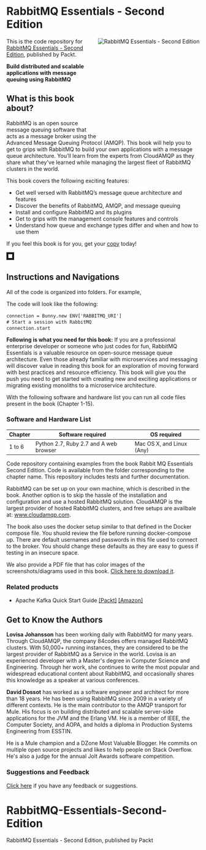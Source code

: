 # RabbitMQ Essentials - Second Edition

<a href="https://www.packtpub.com/in/business-other/rabbitmq-essentials-second-edition?utm_source=github&utm_medium=repository&utm_campaign=9781789131666"><img src="https://www.packtpub.com/media/catalog/product/cache/4cdce5a811acc0d2926d7f857dceb83b/9/7/9781789131666-original_42.jpeg" alt="RabbitMQ Essentials - Second Edition" height="256px" align="right"></a>

This is the code repository for [RabbitMQ Essentials - Second Edition](https://www.packtpub.com/in/business-other/rabbitmq-essentials-second-edition?utm_source=github&utm_medium=repository&utm_campaign=9781789131666), published by Packt.

**Build distributed and scalable applications with message queuing using RabbitMQ**

## What is this book about?
RabbitMQ is an open source message queuing software that acts as a message broker using the Advanced Message Queuing Protocol (AMQP). This book will help you to get to grips with RabbitMQ to build your own applications with a message queue architecture. You’ll learn from the experts from CloudAMQP as they share what they've learned while managing the largest fleet of RabbitMQ clusters in the world.

This book covers the following exciting features: 
* Get well versed with RabbitMQ’s message queue architecture and features
* Discover the benefits of RabbitMQ, AMQP, and message queuing
* Install and configure RabbitMQ and its plugins
* Get to grips with the management console features and controls
* Understand how queue and exchange types differ and when and how to use them

If you feel this book is for you, get your [copy](https://www.amazon.com/dp/B089ZWKT3W) today!

<a href="https://www.packtpub.com/?utm_source=github&utm_medium=banner&utm_campaign=GitHubBanner"><img src="https://raw.githubusercontent.com/PacktPublishing/GitHub/master/GitHub.png" alt="https://www.packtpub.com/" border="5" /></a>

## Instructions and Navigations
All of the code is organized into folders. For example,

The code will look like the following:
```
connection = Bunny.new ENV['RABBITMQ_URI']
# Start a session with RabbitMQ 
connection.start
```

**Following is what you need for this book:**
If you are a professional enterprise developer or someone who just codes for fun, RabbitMQ Essentials is a valuable resource on open-source message queue architecture. Even those already familiar with microservices and messaging will discover value in reading this book for an exploration of moving forward with best practices and resource efficiency. This book will give you the push you need to get started with creating new and exciting applications or migrating existing monoliths to a microservice architecture.

With the following software and hardware list you can run all code files present in the book (Chapter 1-15).

### Software and Hardware List

| Chapter  | Software required                   | OS required                        |
| -------- | ------------------------------------| -----------------------------------|
| 1  to 6      |Python 2.7, Ruby 2.7 and A web browser | Mac OS X, and Linux (Any) |

Code repository containing examples from the book Rabbit MQ Essentials Second Edition. Code is available from the folder
corresponding to the chapter name. This repository includes tests and further documentation.

RabbitMQ can be set up on your own machine, which is described in the book. Another option is to skip the hassle of the installation and configuration and use a hosted RabbitMQ solution. CloudAMQP is the largest provider of hosted RabbitMQ clusters, and free setups are availbale at: www.cloudamqp.com.

The book also uses the docker setup similar to that defined in the Docker compose file. You shuold
review the file before running docker-compose up. There are default usernames and passwords in this file used to
connect to the broker. You should change these defaults as they are easy to guess if testing in an insecure space.

We also provide a PDF file that has color images of the screenshots/diagrams used in this book. [Click here to download it](https://static.packt-cdn.com/downloads/9781789131666_ColorImages.pdf).


### Related products <Other book you may enjoy>
* Apache Kafka Quick Start Guide [[Packt]](https://www.packtpub.com/in/big-data-and-business-intelligence/apache-kafka-quick-start-guide?utm_source=github&utm_medium=repository&utm_campaign=9781788997829) [[Amazon]](https://www.amazon.com/dp/B07MHWG937)

## Get to Know the Authors
**Lovisa Johansson**
has been working daily with RabbitMQ for many years. Through CloudAMQP, the company 84codes offers managed RabbitMQ clusters. With 50,000+ running instances, they are considered to be the largest provider of RabbitMQ as a Service in the world. Lovisa is an experienced developer with a Master's degree in Computer Science and Engineering. Through her work, she continues to write the most popular and widespread educational content about RabbitMQ, and occasionally shares this knowledge as a speaker at various conferences.

**David Dossot**
has worked as a software engineer and architect for more than 18 years. He has been using RabbitMQ since 2009 in a variety of different contexts. He is the main contributor to the AMQP transport for Mule. His focus is on building distributed and scalable server-side applications for the JVM and the Erlang VM. He is a member of IEEE, the Computer Society, and AOPA, and holds a diploma in Production Systems Engineering from ESSTIN.

He is a Mule champion and a DZone Most Valuable Blogger. He commits on multiple open source projects and likes to help people on Stack Overflow. He's also a judge for the annual Jolt Awards software competition.


### Suggestions and Feedback
[Click here](https://docs.google.com/forms/d/e/1FAIpQLSdy7dATC6QmEL81FIUuymZ0Wy9vH1jHkvpY57OiMeKGqib_Ow/viewform) if you have any feedback or suggestions.




# RabbitMQ-Essentials-Second-Edition
RabbitMQ Essentials - Second Edition, published by Packt



